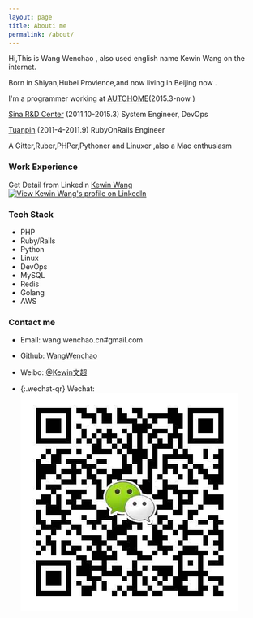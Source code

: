 ```yaml
---
layout: page
title: Abouti me 
permalink: /about/
---
```


Hi,This is  Wang Wenchao , also used english name  Kewin Wang on the internet.

Born in Shiyan,Hubei Provience,and now  living in Beijing now .

I'm a programmer working at [AUTOHOME](http://autohome.com.cn)(2015.3-now )  

[Sina R&D Center](http://sina.com.cn) (2011.10-2015.3) System Engineer, DevOps 

[Tuanpin](http://tuanpin.com) (2011-4-2011.9) RubyOnRails Engineer

A Gitter,Ruber,PHPer,Pythoner and Linuxer ,also a Mac enthusiasm

### Work Experience

Get Detail from Linkedin [ Kewin Wang ](https://www.linkedin.com/profile/view?id=108191127)
<a href="http://cn.linkedin.com/in/kewinwang">
<img src="https://static.licdn.com/scds/common/u/img/webpromo/btn_myprofile_160x33.png" width="160" height="33" border="0" alt="View Kewin Wang's profile on LinkedIn">
</a>

### Tech Stack
- PHP
- Ruby/Rails 
- Python 
- Linux
- DevOps
- MySQL 
- Redis 
- Golang 
- AWS 

### Contact me

- Email: wang.wenchao.cn#gmail.com  

- Github: [WangWenchao](https://github.com/WangWenchao) 

- Weibo: [@Kewin文超](http://weibo.com/kewinwangcn)

- {:.wechat-qr}
  Wechat: ![kewin_wang](https://raw.githubusercontent.com/WangWenchao/wangwenchao.github.io/master/images/Wechat-QR.png)

